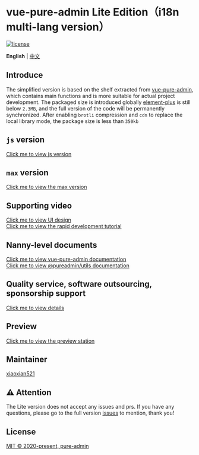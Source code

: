 <h1>vue-pure-admin Lite Edition（i18n multi-lang version）</h1>

[![license](https://img.shields.io/github/license/pure-admin/vue-pure-admin.svg)](LICENSE)

**English** | [中文](./README.md)

## Introduce

The simplified version is based on the shelf extracted from [vue-pure-admin](https://github.com/pure-admin/vue-pure-admin), which contains main functions and is more suitable for actual project development. The packaged size is introduced globally [element-plus](https://element-plus.org) is still below `2.3MB`, and the full version of the code will be permanently synchronized. After enabling `brotli` compression and `cdn` to replace the local library mode, the package size is less than `350kb`

## `js` version

[Click me to view js version](https://pure-admin.github.io/pure-admin-doc/pages/js/)

## `max` version

[Click me to view the max version](https://github.com/pure-admin/vue-pure-admin-max)

## Supporting video

[Click me to view UI design](https://www.bilibili.com/video/BV17g411T7rq)  
[Click me to view the rapid development tutorial](https://www.bilibili.com/video/BV1kg411v7QT)

## Nanny-level documents

[Click me to view vue-pure-admin documentation](https://pure-admin.github.io/pure-admin-doc)  
[Click me to view @pureadmin/utils documentation](https://pure-admin-utils.netlify.app)

## Quality service, software outsourcing, sponsorship support

[Click me to view details](https://pure-admin.github.io/pure-admin-doc/pages/service/)

## Preview

[Click me to view the preview station](https://pure-admin-thin.netlify.app/#/login)

## Maintainer

[xiaoxian521](https://github.com/xiaoxian521)

## ⚠️ Attention

The Lite version does not accept any issues and prs. If you have any questions, please go to the full version [issues](https://github.com/pure-admin/vue-pure-admin/issues/new/choose) to mention, thank you!

## License

[MIT © 2020-present, pure-admin](./LICENSE)
